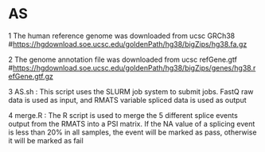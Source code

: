 # AS
1 The human reference genome was downloaded from ucsc GRCh38 #https://hgdownload.soe.ucsc.edu/goldenPath/hg38/bigZips/hg38.fa.gz

2 The genome annotation file was downloaded from ucsc refGene.gtf #https://hgdownload.soe.ucsc.edu/goldenPath/hg38/bigZips/genes/hg38.refGene.gtf.gz

3 AS.sh : This script uses the SLURM job system to submit jobs. FastQ raw data is used as input, and RMATS variable spliced data is used as output

4 merge.R : The R script is used to merge the 5 different splice events output from the RMATS into a PSI matrix. If the NA value of a splicing event is less than 20% in all samples, the event will be marked as pass, otherwise it will be marked as fail
